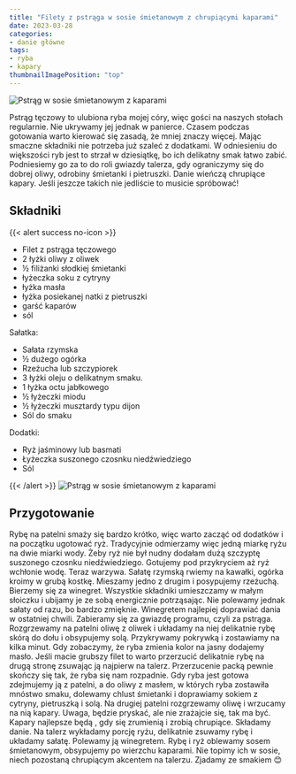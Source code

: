 ```yaml
---
title: "Filety z pstrąga w sosie śmietanowym z chrupiącymi kaparami"
date: 2023-03-28
categories:
- danie główne
tags:
- ryba
- kapary
thumbnailImagePosition: "top"
---
```

![Pstrąg w sosie śmietanowym z kaparami](/img/Pstrag-w-sosie-smietanowym-z-kaparami/Pstrag-w-sosie-smietanowym-z-kaparami-1.JPG)

Pstrąg tęczowy to ulubiona ryba mojej córy, więc gości na naszych stołach regularnie. Nie ukrywamy jej jednak w panierce. Czasem podczas gotowania warto kierować się zasadą, że mniej znaczy więcej. Mając smaczne składniki nie potrzeba już szaleć z dodatkami. W odniesieniu do większości ryb jest to strzał w dziesiątkę, bo ich delikatny smak łatwo zabić. Podniesiemy go za to do roli gwiazdy talerza, gdy ograniczymy się do dobrej oliwy, odrobiny śmietanki i pietruszki. Danie wieńczą chrupiące kapary. Jeśli jeszcze takich nie jedliście to musicie spróbować! 
<!--more--> 

## Składniki
{{< alert success no-icon >}}
- Filet z pstrąga tęczowego
- 2 łyżki oliwy z oliwek
- ½ filiżanki słodkiej śmietanki
- łyżeczka soku z cytryny
- łyżka masła
- łyżka posiekanej natki z pietruszki
- garść kaparów
- sól


Sałatka:
- Sałata rzymska
- ½ dużego ogórka
- Rzeżucha lub szczypiorek
- 3 łyżki oleju o delikatnym smaku. 
- 1 łyżka octu jabłkowego
- ½ łyżeczki miodu
- ½ łyżeczki musztardy typu dijon
- Sól do smaku


Dodatki:
- Ryż jaśminowy lub basmati
- Łyżeczka suszonego czosnku niedźwiedziego
- Sól


{{< /alert >}}
![Pstrąg w sosie śmietanowym z kaparami](/img/Pstrag-w-sosie-smietanowym-z-kaparami/Pstrag-w-sosie-smietanowym-z-kaparami-2.JPG)
## Przygotowanie
Rybę na patelni smaży się bardzo krótko, więc warto zacząć od dodatków i na początku ugotować ryż. Tradycyjnie odmierzamy więc jedną miarkę ryżu na dwie miarki wody. Żeby ryż nie był nudny dodałam dużą szczyptę suszonego czosnku niedźwiedziego. Gotujemy pod przykryciem aż ryż wchłonie wodę.
Teraz warzywa. Sałatę rzymską rwiemy na kawałki, ogórka kroimy w grubą kostkę. Mieszamy jedno z drugim i posypujemy rzeżuchą. Bierzemy się za winegret. Wszystkie składniki umieszczamy w małym słoiczku i ubijamy je ze sobą energicznie potrząsając. Nie polewamy jednak sałaty od razu, bo bardzo zmięknie. Winegretem najlepiej doprawiać dania w ostatniej chwili. 
Zabieramy się za gwiazdę programu, czyli za pstrąga. Rozgrzewamy na patelni oliwę z oliwek i układamy na niej delikatnie rybę skórą do dołu i obsypujemy solą. Przykrywamy pokrywką i zostawiamy na kilka minut. Gdy zobaczymy, że ryba zmienia kolor na jasny dodajemy masło. Jeśli macie grubszy filet to warto przerzucić delikatnie rybę na drugą stronę zsuwając ją najpierw na talerz. Przerzucenie packą pewnie skończy się tak, że ryba się nam rozpadnie. Gdy ryba jest gotowa zdejmujemy ją z patelni, a do oliwy z masłem, w których ryba zostawiła mnóstwo smaku, dolewamy chlust śmietanki i doprawiamy sokiem z cytryny, pietruszką i solą. Na drugiej patelni rozgrzewamy oliwę i wrzucamy na nią kapary. Uwaga, będzie pryskać, ale nie zrażajcie się, tak ma być. Kapary najlepsze będą , gdy się zrumienią i zrobią chrupiące. 
Składamy danie. Na talerz wykładamy porcję ryżu, delikatnie zsuwamy rybę i układamy sałatę. Polewamy ją winegretem. Rybę i ryż oblewamy sosem śmietanowym, obsypujemy po wierzchu kaparami. Nie topimy ich w sosie, niech pozostaną chrupiącym akcentem na talerzu. 
Zjadamy ze smakiem 😊
